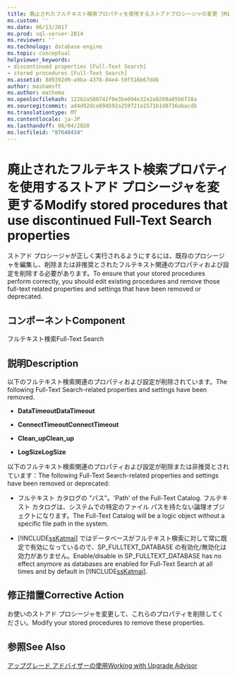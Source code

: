 ```yaml
---
title: 廃止されたフルテキスト検索プロパティを使用するストアドプロシージャの変更 |Microsoft Docs
ms.custom: ''
ms.date: 06/13/2017
ms.prod: sql-server-2014
ms.reviewer: ''
ms.technology: database-engine
ms.topic: conceptual
helpviewer_keywords:
- discontinued properties [Full-Text Search]
- stored procedures [Full-Text Search]
ms.assetid: 8d9392d9-a9ba-4378-84e4-59f516b67ddb
author: mashamsft
ms.author: mathoma
ms.openlocfilehash: 12262a588742f0e3be094e32a2a0208a85b6f28a
ms.sourcegitcommit: ad4d92dce894592a259721a1571b1d8736abacdb
ms.translationtype: MT
ms.contentlocale: ja-JP
ms.lasthandoff: 08/04/2020
ms.locfileid: "87640434"
---
```

# <a name="modify-stored-procedures-that-use-discontinued-full-text-search-properties"></a><span data-ttu-id="83521-102">廃止されたフルテキスト検索プロパティを使用するストアド プロシージャを変更する</span><span class="sxs-lookup"><span data-stu-id="83521-102">Modify stored procedures that use discontinued Full-Text Search properties</span></span>
  <span data-ttu-id="83521-103">ストアド プロシージャが正しく実行されるようにするには、既存のプロシージャを編集し、削除または非推奨とされたフルテキスト関連のプロパティおよび設定を削除する必要があります。</span><span class="sxs-lookup"><span data-stu-id="83521-103">To ensure that your stored procedures perform correctly, you should edit existing procedures and remove those full-text related properties and settings that have been removed or deprecated.</span></span>  
  
## <a name="component"></a><span data-ttu-id="83521-104">コンポーネント</span><span class="sxs-lookup"><span data-stu-id="83521-104">Component</span></span>  
 <span data-ttu-id="83521-105">フルテキスト検索</span><span class="sxs-lookup"><span data-stu-id="83521-105">Full-Text Search</span></span>  
  
## <a name="description"></a><span data-ttu-id="83521-106">説明</span><span class="sxs-lookup"><span data-stu-id="83521-106">Description</span></span>  
 <span data-ttu-id="83521-107">以下のフルテキスト検索関連のプロパティおよび設定が削除されています。</span><span class="sxs-lookup"><span data-stu-id="83521-107">The following Full-Text Search-related properties and settings have been removed.</span></span>  
  
-   <span data-ttu-id="83521-108">**DataTimeout**</span><span class="sxs-lookup"><span data-stu-id="83521-108">**DataTimeout**</span></span>  
  
-   <span data-ttu-id="83521-109">**ConnectTimeout**</span><span class="sxs-lookup"><span data-stu-id="83521-109">**ConnectTimeout**</span></span>  
  
-   <span data-ttu-id="83521-110">**Clean_up**</span><span class="sxs-lookup"><span data-stu-id="83521-110">**Clean_up**</span></span>  
  
-   <span data-ttu-id="83521-111">**LogSize**</span><span class="sxs-lookup"><span data-stu-id="83521-111">**LogSize**</span></span>  
  
 <span data-ttu-id="83521-112">以下のフルテキスト検索関連のプロパティおよび設定が削除または非推奨とされています：</span><span class="sxs-lookup"><span data-stu-id="83521-112">The following Full-Text Search-related properties and settings have been removed or deprecated:</span></span>  
  
-   <span data-ttu-id="83521-113">フルテキスト カタログの "パス"。</span><span class="sxs-lookup"><span data-stu-id="83521-113">'Path' of the Full-Text Catalog.</span></span> <span data-ttu-id="83521-114">フルテキスト カタログは、システムでの特定のファイル パスを持たない論理オブジェクトになります。</span><span class="sxs-lookup"><span data-stu-id="83521-114">The Full-Text Catalog will be a logic object without a specific file path in the system.</span></span>  
  
-   <span data-ttu-id="83521-115">[!INCLUDE[ssKatmai](../../includes/sskatmai-md.md)] ではデータベースがフルテキスト検索に対して常に既定で有効になっているので、SP_FULLTEXT_DATABASE の有効化/無効化は効力がありません。</span><span class="sxs-lookup"><span data-stu-id="83521-115">Enable/disable in SP_FULLTEXT_DATABASE has no effect anymore as databases are enabled for Full-Text Search at all times and by default in [!INCLUDE[ssKatmai](../../includes/sskatmai-md.md)].</span></span>  
  
## <a name="corrective-action"></a><span data-ttu-id="83521-116">修正措置</span><span class="sxs-lookup"><span data-stu-id="83521-116">Corrective Action</span></span>  
 <span data-ttu-id="83521-117">お使いのストアド プロシージャを変更して、これらのプロパティを削除してください。</span><span class="sxs-lookup"><span data-stu-id="83521-117">Modify your stored procedures to remove these properties.</span></span>  
  
## <a name="see-also"></a><span data-ttu-id="83521-118">参照</span><span class="sxs-lookup"><span data-stu-id="83521-118">See Also</span></span>  
 [<span data-ttu-id="83521-119">アップグレード アドバイザーの使用</span><span class="sxs-lookup"><span data-stu-id="83521-119">Working with Upgrade Advisor</span></span>](../../../2014/sql-server/install/working-with-upgrade-advisor.md)  
  
  
